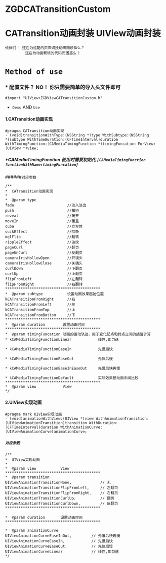 # ZGDCATransitionCustom
CATransition动画封装 UIView动画封装
=====================================

    伙伴们！ 还在为炫酷的页面切换动画而烦恼么？
             还在为动画繁琐的代码而困惑么？
##
`Method of use`
================

### * 配置文件？ NO！ 你只需要简单的导入头文件即可
  ```objc
  #import "UIView+ZGDViewCATransitionCustom.h"
  ```
  
  * `Demo` AND  `Use`

#### 1.CATransition动画实现
```objc
#pragma CATransition动画实现
- (void)transitionWithType:(NSString *)type WithSubtype:(NSString *)subtype WithTimeDuration:(CFTimeInterval)duration WithTimingFunction:(CAMediaTimingFunction *)timingFuncation ForView:(UIView *)view;
```
#####  *CAMediaTimingFunction 使用时需要初始化  `[CAMediaTimingFunction functionWithName:timingFuncation]`

######`对应参数`
 ```objc   
 /**
 *  CATransition动画实现
 *
 *  @param type
 fade                        //淡入淡出
 push                        //推挤
 reveal                      //揭开
 moveIn                      //覆盖
 cube                        //立方体
 suckEffect                  //吮吸
 oglFlip                     //翻转
 rippleEffect                //波纹
 pageCurl                    //翻页
 pageUnCurl                  //反翻页
 cameraIrisHollowOpen        //开镜头
 cameraIrisHollowClose       //关镜头
 curlDown                    //下翻页
 curlUp                      //上翻页
 flipFromLeft                //左翻转
 flipFromRight               //右翻转
 *******************************************
 *  @param subtype           设置动画效果起始位置
 kCATransitionFromRight      //右
 kCATransitionFromLeft       //左
 kCATransitionFromTop        //上
 kCATransitionFromBottom     //下
 *******************************************
 *  @param duration        设置动画时间
 *******************************************
 *  @param timingFuncation 动画的运动轨迹，用于变化起点和终点之间的插值计算
 * kCAMediaTimingFunctionLinear            线性,即匀速
 
 * kCAMediaTimingFunctionEaseIn            先慢后快
 
 * kCAMediaTimingFunctionEaseOut           先快后慢
 
 * kCAMediaTimingFunctionEaseInEaseOut     先慢后快再慢
 
 * kCAMediaTimingFunctionDefault           实际效果是动画中间比较
 *******************************************
 *  @param view            View
 */
 ```
 
  
   
#### 2.UIView实现动画
```objc
#pragma mark UIView实现动画
- (void)animationWithView:(UIView *)view WithAnimationTransition:(UIViewAnimationTransition)transition WithDuration:(CFTimeInterval)duration WithAnimationCurve:(UIViewAnimationCurve)animationCurve;
```
##### `对应参数`
 ```objc
 /**
 *  UIView实现动画
 *
 *  @param view           View
 *******************************************
 *  @param transition
 UIViewAnimationTransitionNone,             // 无
 UIViewAnimationTransitionFlipFromLeft,     // 左翻页
 UIViewAnimationTransitionFlipFromRight,    // 右翻页
 UIViewAnimationTransitionCurlUp,           // 翻页
 UIViewAnimationTransitionCurlDown,         // 反翻页
 *******************************************
 
 *  @param duration       设置动画时间
 *******************************************
 
 *  @param animationCurve
 UIViewAnimationCurveEaseInOut,         // 先慢后快再慢
 UIViewAnimationCurveEaseIn,            // 先慢后快
 UIViewAnimationCurveEaseOut,           // 先快后慢
 UIViewAnimationCurveLinear             // 线性,即匀速
 */

 ```

